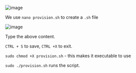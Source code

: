 ![image](https://user-images.githubusercontent.com/129314018/231825889-96bd5297-9e8f-4d68-a261-2dca79efd51a.png)

We use `nano provision.sh` to create a `.sh` file


![image](https://user-images.githubusercontent.com/129314018/231825960-30c0a973-c389-4601-94ef-6d6efaeb1e1c.png)


Type the above content.

`CTRL + S` to save, `CTRL +X` to exit.

 `sudo chmod +X provision.sh` - this makes it executable to use
 
 `sudo ./provision.sh` runs the script.
